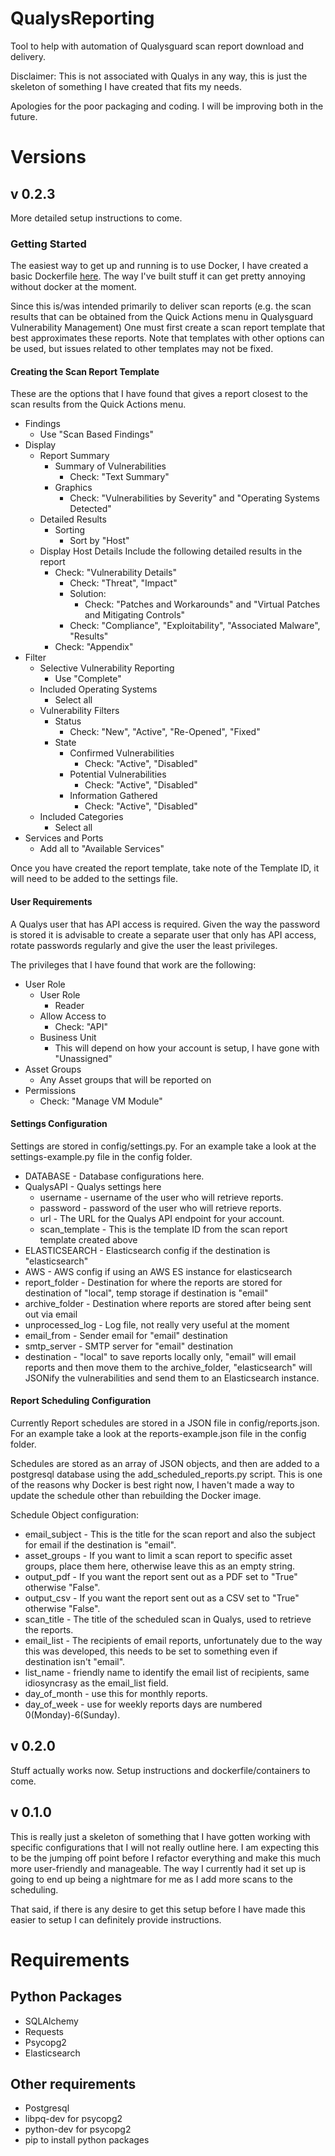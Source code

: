 # QualysReporting
Tool to help with automation of Qualysguard scan report download and delivery.

Disclaimer: This is not associated with Qualys in any way, this is just the
skeleton of something I have created that fits my needs.

Apologies for the poor packaging and coding. I will be improving both in the future.

# Versions
## v 0.2.3
More detailed setup instructions to come.

### Getting Started
The easiest way to get up and running is to use Docker, I have created a basic
Dockerfile [here](https://github.com/dmwoods38/QualysReportingDocker). The way
I've built stuff it can get pretty annoying without docker at the moment.

Since this is/was intended primarily to deliver scan reports (e.g. the scan results
that can be obtained from the Quick Actions menu in Qualysguard Vulnerability Management)
One must first create a scan report template that best approximates these reports.
Note that templates with other options can be used, but issues related to other templates
may not be fixed.

#### Creating the Scan Report Template
These are the options that I have found that gives a report closest to the scan results
from the Quick Actions menu.

* Findings
  * Use "Scan Based Findings"  
* Display
  * Report Summary
    * Summary of Vulnerabilities
      * Check: "Text Summary"
    * Graphics
      * Check: "Vulnerabilities by Severity" and "Operating Systems Detected"
  * Detailed Results
    * Sorting
      * Sort by "Host"
  * Display Host Details Include the following detailed results in the report
    * Check: "Vulnerability Details"
      * Check: "Threat", "Impact"
      * Solution:
        * Check: "Patches and Workarounds" and "Virtual Patches and Mitigating Controls"
      * Check: "Compliance", "Exploitability", "Associated Malware", "Results"
    * Check: "Appendix"
* Filter
  * Selective Vulnerability Reporting
    * Use "Complete"
  * Included Operating Systems
    * Select all
  * Vulnerability Filters
    * Status
      * Check: "New", "Active", "Re-Opened", "Fixed"
    * State
      * Confirmed Vulnerabilities
        * Check: "Active", "Disabled"
      * Potential Vulnerabilities
        * Check: "Active", "Disabled"
      * Information Gathered
        * Check: "Active", "Disabled"
  * Included Categories
    * Select all
* Services and Ports
  * Add all to "Available Services"
  
Once you have created the report template, take note of the Template ID, it will
need to be added to the settings file.

#### User Requirements
A Qualys user that has API access is required.
Given the way the password is stored it is advisable to create a separate user
that only has API access, rotate passwords regularly and give the user the 
least privileges.

The privileges that I have found that work are the following:
* User Role
  * User Role
    * Reader
  * Allow Access to
    * Check: "API"
  * Business Unit
    * This will depend on how your account is setup, I have gone with "Unassigned"
* Asset Groups
  * Any Asset groups that will be reported on
* Permissions
  * Check: "Manage VM Module"

#### Settings Configuration
Settings are stored in config/settings.py. For an example take a look at the
settings-example.py file in the config folder.

* DATABASE - Database configurations here.
* QualysAPI - Qualys settings here
  * username - username of the user who will retrieve reports.
  * password - password of the user who will retrieve reports.
  * url - The URL for the Qualys API endpoint for your account.
  * scan_template - This is the template ID from the scan report template created
                    above
* ELASTICSEARCH - Elasticsearch config if the destination is "elasticsearch"
* AWS - AWS config if using an AWS ES instance for elasticsearch
* report_folder - Destination for where the reports are stored for destination 
                  of "local", temp storage if destination is "email"
* archive_folder - Destination where reports are stored after being sent out
                   via email
* unprocessed_log - Log file, not really very useful at the moment
* email_from - Sender email for "email" destination
* smtp_server - SMTP server for "email" destination
* destination - "local" to save reports locally only, "email" will email reports
                and then move them to the archive_folder, "elasticsearch" will 
                JSONify the vulnerabilities and send them to an Elasticsearch instance.

#### Report Scheduling Configuration
Currently Report schedules are stored in a JSON file in config/reports.json. 
For an example take a look at the reports-example.json file in the config folder.

Schedules are stored as an array of JSON objects, and then are added to a postgresql
database using the add_scheduled_reports.py script. This is one of the reasons why
Docker is best right now, I haven't made a way to update the schedule other than
rebuilding the Docker image.

Schedule Object configuration:
* email_subject - This is the title for the scan report and also the subject for
                  email if the destination is "email".
* asset_groups - If you want to limit a scan report to specific asset groups, 
                 place them here, otherwise leave this as an empty string.
* output_pdf - If you want the report sent out as a PDF set to "True" otherwise
               "False".
* output_csv - If you want the report sent out as a CSV set to "True" otherwise
               "False".
* scan_title - The title of the scheduled scan in Qualys, used to retrieve the reports.
* email_list - The recipients of email reports, unfortunately due to the way this was 
               developed, this needs to be set to something even if destination isn't
               "email".
* list_name - friendly name to identify the email list of recipients, same idiosyncrasy 
              as the email_list field.
* day_of_month - use this for monthly reports.
* day_of_week - use for weekly reports days are numbered 0(Monday)-6(Sunday).

## v 0.2.0
Stuff actually works now. Setup instructions and dockerfile/containers to come.

## v 0.1.0
This is really just a skeleton of something that I have gotten working with
specific configurations that I will not really outline here. I am expecting
this to be the jumping off point before I refactor everything and make this
much more user-friendly and manageable. The way I currently had it set up
is going to end up being a nightmare for me as I add more scans to the
scheduling.

That said, if there is any desire to get this setup before I have made this
easier to setup I can definitely provide instructions.

# Requirements
## Python Packages
* SQLAlchemy
* Requests
* Psycopg2
* Elasticsearch

## Other requirements
* Postgresql
* libpq-dev for psycopg2
* python-dev for psycopg2
* pip to install python packages


